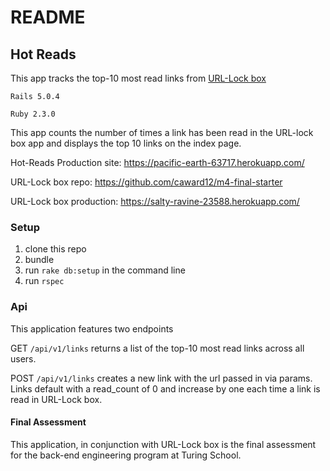 # README

## Hot Reads

This app tracks the top-10 most read links from [URL-Lock box](https://salty-ravine-23588.herokuapp.com/)

`Rails 5.0.4`

`Ruby 2.3.0`

This app counts the number of times a link has been read in the URL-lock box app and displays the top 10 links on the index page.

Hot-Reads Production site: https://pacific-earth-63717.herokuapp.com/

URL-Lock box repo: https://github.com/caward12/m4-final-starter

URL-Lock box production: https://salty-ravine-23588.herokuapp.com/

### Setup

1. clone this repo
2. bundle
3. run `rake db:setup` in the command line
4. run `rspec`

### Api

This application features two endpoints

GET `/api/v1/links` returns a list of the top-10 most read links across all users.

POST `/api/v1/links` creates a new link with the url passed in via params. Links default with a read_count of 0 and increase by one each time a link is read in URL-Lock box.

#### Final Assessment

This application, in conjunction with URL-Lock box is the final assessment for the back-end engineering program at Turing School.
